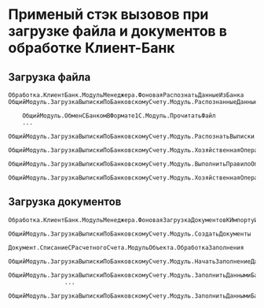 ﻿# Применый стэк вызовов при загрузке файла и документов в обработке Клиент-Банк

## Загрузка файла

	Обработка.КлиентБанк.МодульМенеджера.ФоноваяРаспознатьДанныеИзБанка
	ОбщийМодуль.ЗагрузкаВыпискиПоБанковскомуСчету.Модуль.РаспознанныеДанныеИзБанка

		ОбщийМодуль.ОбменСБанкомВФормате1С.Модуль.ПрочитатьФайл
		...
		ОбщийМодуль.ЗагрузкаВыпискиПоБанковскомуСчету.Модуль.РаспознатьВыписки
			ОбщийМодуль.ЗагрузкаВыпискиПоБанковскомуСчету.Модуль.ХозяйственнаяОперация
				ОбщийМодуль.ЗагрузкаВыпискиПоБанковскомуСчету.Модуль.ВыполнитьПравилоОпределенияХозяйственнойОперации
					ОбщийМодуль.ЗагрузкаВыпискиПоБанковскомуСчету.Модуль.ХозяйственнаяОперацияСписано

## Загрузка документов

	Обработка.КлиентБанк.МодульМенеджера.ФоноваяЗагрузкаДокументовКИмпортуИзКлиентБанка
		ОбщийМодуль.ЗагрузкаВыпискиПоБанковскомуСчету.Модуль.СоздатьДокументы
			Документ.СписаниеСРасчетногоСчета.МодульОбъекта.ОбработкаЗаполнения
				ОбщийМодуль.ЗагрузкаВыпискиПоБанковскомуСчету.Модуль.НачатьЗаполнениеДаннымиБанка
					ОбщийМодуль.ЗагрузкаВыпискиПоБанковскомуСчету.Модуль.ЗаполнитьДаннымиБанкаОперация
					...
					ОбщийМодуль.ЗагрузкаВыпискиПоБанковскомуСчету.Модуль.ЗаполнитьДаннымиБанкаРаспознаннаяОперация
